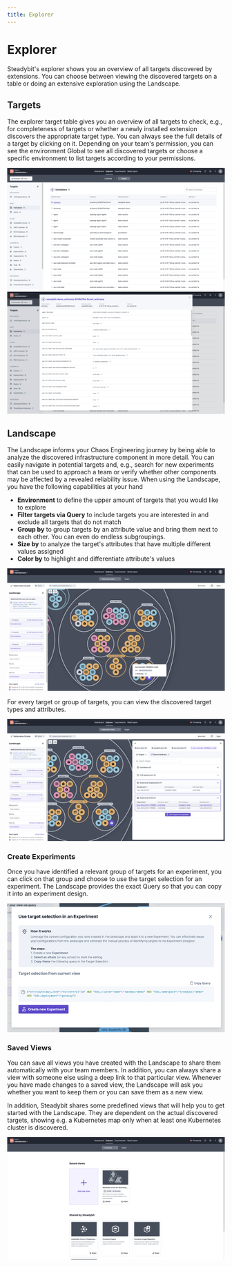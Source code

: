 ```yaml
---
title: Explorer
---
```


# Explorer

Steadybit's explorer shows you an overview of all targets discovered by extensions.
You can choose between viewing the discovered targets on a table or doing an extensive exploration using the Landscape.

## Targets
The explorer target table gives you an overview of all targets to check, e.g., for completeness of targets or whether a newly installed extension discovers the appropriate target type.
You can always see the full details of a target by clicking on it.
Depending on your team's permission, you can see the environment Global to see all discovered targets or choose a specific environment to list targets according to your permissions.

![Explorer targets listing all target types and discovered targets](explorer-targets.png)
![Target details showing all discovered attributes](explorer-targets-details.png)

## Landscape
The Landscape informs your Chaos Engineering journey by being able to analyze the discovered infrastructure component in more detail.
You can easily navigate in potential targets and, e.g., search for new experiments that can be used to approach a team or verify whether other components may be affected by a revealed reliability issue.
When using the Landscape, you have the following capabilities at your hand

- **Environment** to define the upper amount of targets that you would like to explore
- **Filter targets via Query** to include targets you are interested in and exclude all targets that do not match
- **Group by** to group targets by an attribute value and bring them next to each other. You can even do endless subgroupings.
- **Size by** to analyze the target's attributes that have multiple different values assigned
- **Color by** to highlight and differentiate attribute's values

![Explorer Landscape to analyze your system](explorer-landscape-view.png)

For every target or group of targets, you can view the discovered target types and attributes.

![Landscape to show targets grouped by type and target's attributes](explorer-landscape-details.png)

### Create Experiments
Once you have identified a relevant group of targets for an experiment, you can click on that group and choose to use the target selection for an experiment.
The Landscape provides the exact Query so that you can copy it into an experiment design.

![Creating an experiment from the Landscape.png](explorer-landscape-create-experiment.png)

### Saved Views
You can save all views you have created with the Landscape to share them automatically with your team members.
In addition, you can always share a view with someone else using a deep link to that particular view.
Whenever you have made changes to a saved view, the Landscape will ask you whether you want to keep them or you can save them as a new view.

In addition, Steadybit shares some predefined views that will help you to get started with the Landscape.
They are dependent on the actual discovered targets, showing e.g. a Kubernetes map only when at least one Kubernetes cluster is discovered.

![Landscape views](explorer-landscape-views.png)